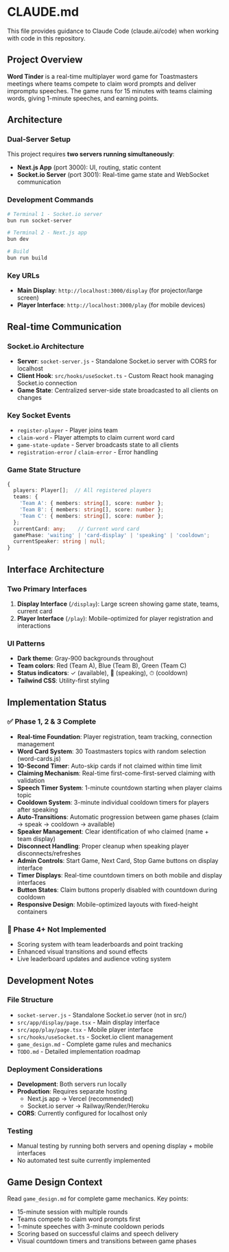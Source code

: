 # CLAUDE.md

This file provides guidance to Claude Code (claude.ai/code) when working with code in this repository.

## Project Overview

**Word Tinder** is a real-time multiplayer word game for Toastmasters meetings where teams compete to claim word prompts and deliver impromptu speeches. The game runs for 15 minutes with teams claiming words, giving 1-minute speeches, and earning points.

## Architecture

### Dual-Server Setup
This project requires **two servers running simultaneously**:
- **Next.js App** (port 3000): UI, routing, static content
- **Socket.io Server** (port 3001): Real-time game state and WebSocket communication

### Development Commands
```bash
# Terminal 1 - Socket.io server
bun run socket-server

# Terminal 2 - Next.js app  
bun dev

# Build
bun run build
```

### Key URLs
- **Main Display**: `http://localhost:3000/display` (for projector/large screen)
- **Player Interface**: `http://localhost:3000/play` (for mobile devices)

## Real-time Communication

### Socket.io Architecture
- **Server**: `socket-server.js` - Standalone Socket.io server with CORS for localhost
- **Client Hook**: `src/hooks/useSocket.ts` - Custom React hook managing Socket.io connection
- **Game State**: Centralized server-side state broadcasted to all clients on changes

### Key Socket Events
- `register-player` - Player joins team
- `claim-word` - Player attempts to claim current word card
- `game-state-update` - Server broadcasts state to all clients
- `registration-error` / `claim-error` - Error handling

### Game State Structure
```typescript
{
  players: Player[];  // All registered players
  teams: {
    'Team A': { members: string[], score: number };
    'Team B': { members: string[], score: number }; 
    'Team C': { members: string[], score: number };
  };
  currentCard: any;    // Current word card
  gamePhase: 'waiting' | 'card-display' | 'speaking' | 'cooldown';
  currentSpeaker: string | null;
}
```

## Interface Architecture

### Two Primary Interfaces
1. **Display Interface** (`/display`): Large screen showing game state, teams, current card
2. **Player Interface** (`/play`): Mobile-optimized for player registration and interactions

### UI Patterns
- **Dark theme**: Gray-900 backgrounds throughout
- **Team colors**: Red (Team A), Blue (Team B), Green (Team C)
- **Status indicators**: ✓ (available), 🎤 (speaking), ⏱ (cooldown)
- **Tailwind CSS**: Utility-first styling

## Implementation Status

### ✅ Phase 1, 2 & 3 Complete
- **Real-time Foundation**: Player registration, team tracking, connection management
- **Word Card System**: 30 Toastmasters topics with random selection (word-cards.js)
- **10-Second Timer**: Auto-skip cards if not claimed within time limit
- **Claiming Mechanism**: Real-time first-come-first-served claiming with validation
- **Speech Timer System**: 1-minute countdown starting when player claims topic
- **Cooldown System**: 3-minute individual cooldown timers for players after speaking
- **Auto-Transitions**: Automatic progression between game phases (claim → speak → cooldown → available)
- **Speaker Management**: Clear identification of who claimed (name + team display)
- **Disconnect Handling**: Proper cleanup when speaking player disconnects/refreshes
- **Admin Controls**: Start Game, Next Card, Stop Game buttons on display interface
- **Timer Displays**: Real-time countdown timers on both mobile and display interfaces
- **Button States**: Claim buttons properly disabled with countdown during cooldown
- **Responsive Design**: Mobile-optimized layouts with fixed-height containers

### 🚧 Phase 4+ Not Implemented
- Scoring system with team leaderboards and point tracking
- Enhanced visual transitions and sound effects
- Live leaderboard updates and audience voting system

## Development Notes

### File Structure
- `socket-server.js` - Standalone Socket.io server (not in src/)
- `src/app/display/page.tsx` - Main display interface
- `src/app/play/page.tsx` - Mobile player interface  
- `src/hooks/useSocket.ts` - Socket.io client management
- `game_design.md` - Complete game rules and mechanics
- `TODO.md` - Detailed implementation roadmap

### Deployment Considerations
- **Development**: Both servers run locally
- **Production**: Requires separate hosting
  - Next.js app → Vercel (recommended)
  - Socket.io server → Railway/Render/Heroku
- **CORS**: Currently configured for localhost only

### Testing
- Manual testing by running both servers and opening display + mobile interfaces
- No automated test suite currently implemented

## Game Design Context

Read `game_design.md` for complete game mechanics. Key points:
- 15-minute session with multiple rounds
- Teams compete to claim word prompts first
- 1-minute speeches with 3-minute cooldown periods
- Scoring based on successful claims and speech delivery
- Visual countdown timers and transitions between game phases